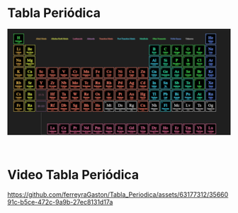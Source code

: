 # Tabla Periódica

<p style="align=center">
  <a>
    <img alt="Edit on CodeSandbox" src="https://github.com/ferreyraGaston/Tabla-Periodica/blob/main/img/imagen.PNG">
  </a>
</p>

<br>

#  Video Tabla Periódica

https://github.com/ferreyraGaston/Tabla_Periodica/assets/63177312/3566091c-b5ce-472c-9a9b-27ec8131d17a


